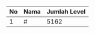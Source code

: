 | No | Nama            | Jumlah Level |
|----|-----------------|--------------|
| 1  | #    |    5162        |

